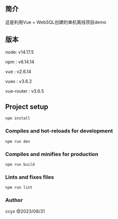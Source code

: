 ## 简介
  这是利用Vue + WebSQL创建的单机离线项目demo

## 版本
  <p> node: v14.17.5</p>
  <p> npm : v6.14.14</p>
  <p> vue : v2.6.14</p>
  <p> vuex : v3.6.2</p>
  <p> vue-router : v3.6.5</p>

## Project setup
```
npm install
```

### Compiles and hot-reloads for development
```
npm run dev
```

### Compiles and minifies for production
```
npm run build
```

### Lints and fixes files
```
npm run lint
```

### Author
  ccyx @2023/08/31
